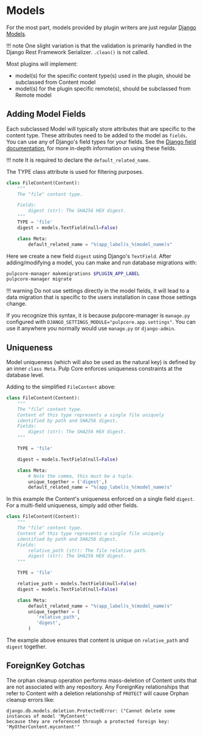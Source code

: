 

# Models

For the most part, models provided by plugin writers are just regular [Django Models](https://docs.djangoproject.com/en/2.1/topics/db/models/).

!!! note
    One slight variation is that the validation is primarily handled in the Django Rest Framework
    Serializer. `.clean()` is not called.


Most plugins will implement:
- model(s) for the specific content type(s) used in the plugin, should be subclassed from Content model
- model(s) for the plugin specific remote(s), should be subclassed from Remote model

## Adding Model Fields

Each subclassed Model will typically store attributes that are specific to the content type. These
attributes need to be added to the model as `fields`. You can use any of Django's field types
for your fields. See the [Django field documentation](https://docs.djangoproject.com/en/4.2/ref/models/fields/), for more in-depth information on
using these fields.

!!! note
    It is required to declare the `default_related_name`.


The TYPE class attribute is used for filtering purposes.

```python
class FileContent(Content):
    """
    The "file" content type.

    Fields:
        digest (str): The SHA256 HEX digest.
    """
    TYPE = 'file'
    digest = models.TextField(null=False)

    class Meta:
        default_related_name = "%(app_label)s_%(model_name)s"
```

Here we create a new field `digest` using Django's `TextField`. After adding/modifying a model, you
can make and run database migrations with:

```bash
pulpcore-manager makemigrations $PLUGIN_APP_LABEL
pulpcore-manager migrate
```

!!! warning
    Do not use settings directly in the model fields, it will lead to a data migration that is
    specific to the users installation in case those settings change.


If you recognize this syntax, it is because pulpcore-manager is `manage.py` configured with
`DJANGO_SETTINGS_MODULE="pulpcore.app.settings"`. You can use it anywhere you normally would use
`manage.py` or `django-admin`.

## Uniqueness

Model uniqueness (which will also be used as the natural key) is defined by an inner `class
Meta`. Pulp Core enforces uniqueness constraints at the database level.

Adding to the simplified `FileContent` above:

```python
class FileContent(Content):
    """
    The "file" content type.
    Content of this type represents a single file uniquely
    identified by path and SHA256 digest.
    Fields:
        digest (str): The SHA256 HEX digest.
    """

    TYPE = 'file'

    digest = models.TextField(null=False)

    class Meta:
        # Note the comma, this must be a tuple.
        unique_together = ('digest',)
        default_related_name = "%(app_label)s_%(model_name)s"
```

In this example the Content's uniqueness enforced on a single field `digest`. For a multi-field
uniqueness, simply add other fields.

```python
class FileContent(Content):
    """
    The "file" content type.
    Content of this type represents a single file uniquely
    identified by path and SHA256 digest.
    Fields:
        relative_path (str): The file relative path.
        digest (str): The SHA256 HEX digest.
    """

    TYPE = 'file'

    relative_path = models.TextField(null=False)
    digest = models.TextField(null=False)

    class Meta:
        default_related_name = "%(app_label)s_%(model_name)s"
        unique_together = (
           'relative_path',
           'digest',
        )
```

The example above ensures that content is unique on `relative_path` and `digest` together.

## ForeignKey Gotchas

The orphan cleanup operation performs mass-deletion of Content units that are not associated with
any repository. Any ForeignKey relationships that refer to Content with a deletion relationship of
`PROTECT` will cause Orphan cleanup errors like:

```
django.db.models.deletion.ProtectedError: ("Cannot delete some instances of model 'MyContent'
because they are referenced through a protected foreign key: 'MyOtherContent.mycontent'"
```
